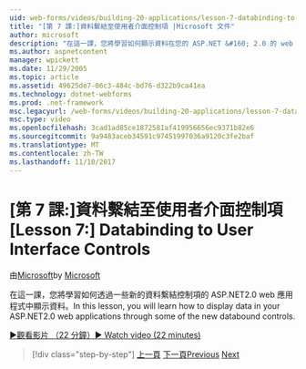 ```yaml
---
uid: web-forms/videos/building-20-applications/lesson-7-databinding-to-user-interface-controls
title: "[第 7 課:]資料繫結至使用者介面控制項 |Microsoft 文件"
author: microsoft
description: "在這一課，您將學習如何顯示資料在您的 ASP.NET &#160; 2.0 的 web 應用程式，透過一些新的資料繫結控制項。"
ms.author: aspnetcontent
manager: wpickett
ms.date: 11/29/2005
ms.topic: article
ms.assetid: 49625de7-06c3-484c-bd76-d322b9ca41ea
ms.technology: dotnet-webforms
ms.prod: .net-framework
msc.legacyurl: /web-forms/videos/building-20-applications/lesson-7-databinding-to-user-interface-controls
msc.type: video
ms.openlocfilehash: 3cad1ad85ce1872581af419956656ec9371b82e6
ms.sourcegitcommit: 9a9483aceb34591c97451997036a9120c3fe2baf
ms.translationtype: MT
ms.contentlocale: zh-TW
ms.lasthandoff: 11/10/2017
---
```

<a name="lesson-7-databinding-to-user-interface-controls"></a><span data-ttu-id="582d4-103">[第 7 課:]資料繫結至使用者介面控制項</span><span class="sxs-lookup"><span data-stu-id="582d4-103">[Lesson 7:] Databinding to User Interface Controls</span></span>
====================
<span data-ttu-id="582d4-104">由[Microsoft](https://github.com/microsoft)</span><span class="sxs-lookup"><span data-stu-id="582d4-104">by [Microsoft](https://github.com/microsoft)</span></span>

<span data-ttu-id="582d4-105">在這一課，您將學習如何透過一些新的資料繫結控制項的 ASP.NET2.0 web 應用程式中顯示資料。</span><span class="sxs-lookup"><span data-stu-id="582d4-105">In this lesson, you will learn how to display data in your ASP.NET2.0 web applications through some of the new databound controls.</span></span>

[<span data-ttu-id="582d4-106">&#9654;觀看影片 （22 分鐘）</span><span class="sxs-lookup"><span data-stu-id="582d4-106">&#9654; Watch video (22 minutes)</span></span>](https://channel9.msdn.com/Blogs/ASP-NET-Site-Videos/lesson-7-databinding-to-user-interface-controls)

>[!div class="step-by-step"]
<span data-ttu-id="582d4-107">[上一頁](lesson-6-working-with-stylesheets-and-master-pages.md)
[下一頁](lesson-8-working-with-the-gridview-and-formview.md)</span><span class="sxs-lookup"><span data-stu-id="582d4-107">[Previous](lesson-6-working-with-stylesheets-and-master-pages.md)
[Next](lesson-8-working-with-the-gridview-and-formview.md)</span></span>

